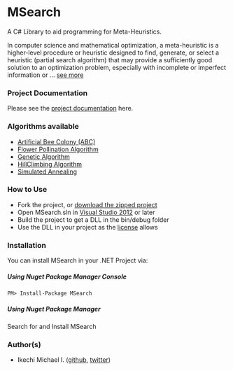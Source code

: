 # MSearch

A C# Library to aid programming for Meta-Heuristics.

In computer science and mathematical optimization, a meta-heuristic is a higher-level procedure or heuristic designed to find, generate, or select a heuristic (partial search algorithm) that may provide a sufficiently good solution to an optimization problem, especially with incomplete or imperfect information or ... [see more](https://en.wikipedia.org/wiki/Metaheuristic)

### Project Documentation

Please see the [project documentation](Documentation.md) here.

### Algorithms available

- [Artificial Bee Colony (ABC)](MSearch/ABC)
- [Flower Pollination Algorithm](MSearch/Flowers)
- [Genetic Algorithm](MSearch/GA)
- [HillClimbing Algorithm](MSearch/HillClimb)
- [Simulated Annealing](MSearch/SA)

### How to Use

- Fork the project, or [download the zipped project](https://github.com/mykeels/MSearch/archive/master.zip)
- Open MSearch.sln in [Visual Studio 2012](https://www.visualstudio.com/downloads) or later
- Build the project to get a DLL in the bin/debug folder
- Use the DLL in your project as the [license](LICENSE) allows

### Installation

You can install MSearch in your .NET Project via:

##### Using Nuget Package Manager Console

```
PM> Install-Package MSearch
```

##### Using Nuget Package Manager

Search for and Install MSearch

### Author(s)

 - Ikechi Michael I. ([github](https://github.com/mykeels), [twitter](https://twitter.com/mykeels))